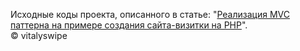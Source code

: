 ﻿<p>
Исходные коды проекта, описанного в статье: "<a href="http://habrahabr.ru/post/150267/">Реализация MVC паттерна на примере создания сайта-визитки на PHP</a>".
<br/>
&copy; vitalyswipe
</p>

